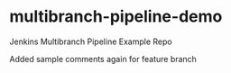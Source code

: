 # multibranch-pipeline-demo
Jenkins Multibranch Pipeline Example Repo 

Added sample comments again for feature branch

